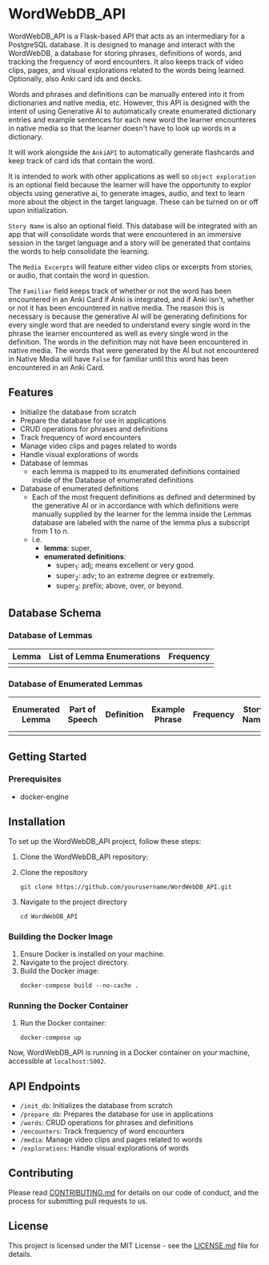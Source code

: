 # WordWebDB_API

WordWebDB_API is a Flask-based API that acts as an intermediary for a PostgreSQL database. It is designed to manage and interact with the WordWebDB, a database for storing phrases, definitions of words, and tracking the frequency of word encounters. It also keeps track of video clips, pages, and visual explorations related to the words being learned. Optionally, also Anki card ids and decks.

Words and phrases and definitions can be manually entered into it from dictionaries and native media, etc. However, this API is designed with the intent of using Generative AI to automatically create enumerated dictionary entries and example sentences for each new word the learner encounteres in native media so that the learner doesn't have to look up words in a dictionary. 

It will work alongside the `AnkiAPI` to automatically generate flashcards and keep track of card ids that contain the word. 

It is intended to work with other applications as well so `object exploration` is an optional field because the learner will have the opportunity to explor objects using generative ai, to generate images, audio, and text to learn more about the object in the target language. These can be turned on or off upon initialization. 

`Story Name` is also an optional field. This database will be integrated with an app that will consolidate words that were encountered in an immersive session in the target language and a story will be generated that contains the words to help consolidate the learning. 

The `Media Excerpts` will feature either video clips or excerpts from stories, or audio, that contain the word in question. 

The `Familiar` field keeps track of whether or not the word has been encountered in an Anki Card if Anki is integrated, and if Anki isn't, whether or not it has been encountered in native media. The reason this is necessary is because the generative AI will be generating definitions for every single word that are needed to understand every single word in the phrase the learner encountered as well as every single word in the definition. The words in the definition may not have been encountered in native media. The words that were generated by the AI but not encountered in Native Media will have `False` for familiar until this word has been encountered in an Anki Card. 

## Features

- Initialize the database from scratch
- Prepare the database for use in applications
- CRUD operations for phrases and definitions
- Track frequency of word encounters
- Manage video clips and pages related to words
- Handle visual explorations of words
- Database of lemmas
  -  each lemma is mapped to its enumerated definitions contained inside of the Database of enumerated definitions
- Database of enumerated definitions
  - Each of the most frequent definitions as defined and determined by the generative AI or in accordance with which definitions were manually supplied by the learner for the lemma inside the Lemmas database are labeled with the name of the lemma plus a subscript from 1 to n.
  - i.e. 
    - <strong>lemma</strong>: super, 
    - <strong>enumerated definitions</strong>: 
      - super<sub>1</sub>: adj; means excellent or very good. 
      - super<sub>2</sub>: adv; to an extreme degree or extremely. 
      - super<sub>3</sub>: prefix; above, over, or beyond.

## Database Schema

### Database of Lemmas

| Lemma | List of Lemma Enumerations | Frequency |
|-------|---------------------------|-----------|
|       |                           |           |

### Database of Enumerated Lemmas

| Enumerated Lemma | Part of Speech | Definition | Example Phrase | Frequency | Story Name | Media Excerpts | Object Exploration Link | Anki Card Ids | Familiar |
|------------------|----------------|------------|----------------|-----------|------------|----------------|-------------------------|---------------|----------|
|                  |                |            |                |           |            |                |                         |               |          |

## Getting Started

### Prerequisites

- docker-engine

## Installation

To set up the WordWebDB_API project, follow these steps:

1. Clone the WordWebDB_API repository:

1. Clone the repository
    ```
    git clone https://github.com/yourusername/WordWebDB_API.git
    ```
2. Navigate to the project directory
    ```
    cd WordWebDB_API
    ```

### Building the Docker Image

1. Ensure Docker is installed on your machine.
2. Navigate to the project directory.
3. Build the Docker image:
    ```
    docker-compose build --no-cache .
    ```

### Running the Docker Container

1. Run the Docker container:
    ```
    docker-compose up
    ```

Now, WordWebDB_API is running in a Docker container on your machine, accessible at `localhost:5002`.

## API Endpoints

- `/init_db`: Initializes the database from scratch
- `/prepare_db`: Prepares the database for use in applications
- `/words`: CRUD operations for phrases and definitions
- `/encounters`: Track frequency of word encounters
- `/media`: Manage video clips and pages related to words
- `/explorations`: Handle visual explorations of words

## Contributing

Please read [CONTRIBUTING.md](https://github.com/yourusername/WordWebDB_API/blob/main/CONTRIBUTING.md) for details on our code of conduct, and the process for submitting pull requests to us.

## License

This project is licensed under the MIT License - see the [LICENSE.md](https://github.com/yourusername/WordWebDB_API/blob/main/LICENSE.md) file for details.